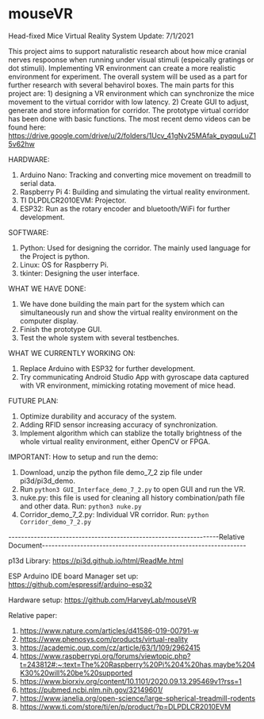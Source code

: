 # mouseVR
Head-fixed Mice Virtual Reality System   Update: 7/1/2021

This project aims to support naturalistic research about how mice cranial nerves respoonse when running under visual stimuli (espeically gratings or dot stimuli). Implementing VR environment can create a more realistic environment for experiment. The overall system will be used as a part for further research with several behavirol boxes. The main parts for this project are: 1) designing a VR environment which can synchronize the mice movement to the virtual corridor with low latency. 2) Create GUI to adjust, generate and store information for corridor. The prototype virtual corridor has been done with basic functions. The most recent demo videos can be found here: https://drive.google.com/drive/u/2/folders/1Ucv_41gNv25MAfak_pyqquLuZ15v62hw 

HARDWARE: 
1) Arduino Nano: Tracking and converting mice movement on treadmill to serial data. 
2) Raspberry Pi 4: Building and simulating the virtual reality environment. 
3) TI DLPDLCR2010EVM: Projector.
4) ESP32: Run as the rotary encoder and bluetooth/WiFi for further development.



SOFTWARE: 
1) Python: Used for designing the corridor. The mainly used language for the Project is python. 
2) Linux: OS for Raspberry Pi.
3) tkinter: Designing the user interface.


WHAT WE HAVE DONE: 
1) We have done building the main part for the system which can simultaneously run and show the virtual reality environment on the computer display.
2) Finish the prototype GUI.
3) Test the whole system with several testbenches.



WHAT WE CURRENTLY WORKING ON: 
1) Replace Arduino with ESP32 for further development.
2) Try communicating Android Studio App with gyroscape data captured with VR environment, mimicking rotating movement of mice head.


                
                
FUTURE PLAN: 
1) Optimize durability and accuracy of the system.
2) Adding RFID sensor increasing accuracy of synchronization.
3) Implement algorithm which can stablize the totally brightness of the whole virtual reality environment, either OpenCV or FPGA.




IMPORTANT: 
How to setup and run the demo: 
1) Download, unzip the python file demo_7_2 zip file under pi3d/pi3d_demo. 
2) Run ```python3 GUI_Interface_demo_7_2.py```  to open GUI and run the VR.
3) nuke.py: this file is used for cleaning all history combination/path file and other data. Run: ```python3 nuke.py```
4) Corridor_demo_7_2.py: Individual VR corridor. Run: ```python Corridor_demo_7_2.py```



------------------------------------------------------------------Relative Document---------------------------------------------------------------- 

p13d Library: 
https://pi3d.github.io/html/ReadMe.html

ESP Arduino IDE board Manager set up:
https://github.com/espressif/arduino-esp32

Hardware setup:
https://github.com/HarveyLab/mouseVR

Relative paper: 
1. https://www.nature.com/articles/d41586-019-00791-w
2. https://www.phenosys.com/products/virtual-reality
3. https://academic.oup.com/cz/article/63/1/109/2962415
4. https://www.raspberrypi.org/forums/viewtopic.php?t=243812#:~:text=The%20Raspberry%20Pi%204%20has,maybe%204K30%20will%20be%20supported
5. https://www.biorxiv.org/content/10.1101/2020.09.13.295469v1?rss=1
6. https://pubmed.ncbi.nlm.nih.gov/32149601/
7. https://www.janelia.org/open-science/large-spherical-treadmill-rodents
8. https://www.ti.com/store/ti/en/p/product/?p=DLPDLCR2010EVM

